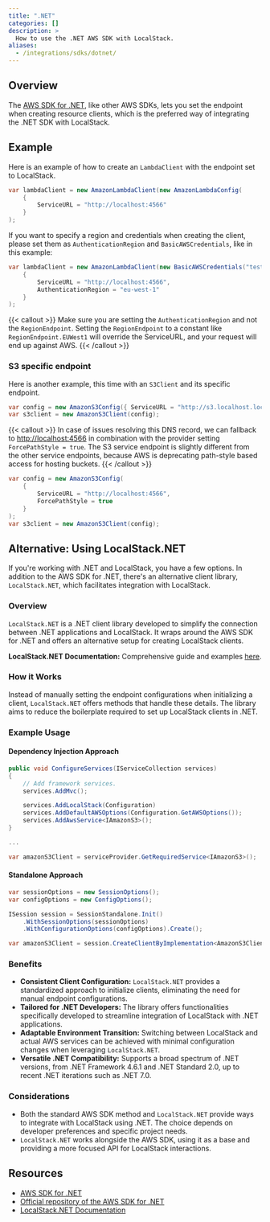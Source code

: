 ```yaml
---
title: ".NET"
categories: []
description: >
  How to use the .NET AWS SDK with LocalStack.
aliases:
  - /integrations/sdks/dotnet/
---
```


## Overview

The [AWS SDK for .NET](https://aws.amazon.com/sdk-for-net/), like other AWS SDKs, lets you set the endpoint when creating resource clients,
which is the preferred way of integrating the .NET SDK with LocalStack.

## Example

Here is an example of how to create an `LambdaClient` with the endpoint set to LocalStack.

```csharp
var lambdaClient = new AmazonLambdaClient(new AmazonLambdaConfig(
    {
        ServiceURL = "http://localhost:4566"
    }
);
```

If you want to specify a region and credentials when creating the client, please set them as `AuthenticationRegion` and `BasicAWSCredentials`, like in this example:

```csharp
var lambdaClient = new AmazonLambdaClient(new BasicAWSCredentials("test", "test"), new AmazonLambdaConfig(
    {
        ServiceURL = "http://localhost:4566",
        AuthenticationRegion = "eu-west-1"
    }
);
```

{{< callout >}}
Make sure you are setting the `AuthenticationRegion` and not the `RegionEndpoint`.
Setting the `RegionEndpoint` to a constant like `RegionEndpoint.EUWest1` will override the ServiceURL, and your request will end up against AWS.
{{< /callout >}}

### S3 specific endpoint

Here is another example, this time with an `S3Client` and its specific endpoint.

```csharp
var config = new AmazonS3Config({ ServiceURL = "http://s3.localhost.localstack.cloud:4566" });
var s3client = new AmazonS3Client(config);
```

{{< callout >}}
In case of issues resolving this DNS record, we can fallback to <http://localhost:4566> in combination with the provider setting `ForcePathStyle = true`. The S3 service endpoint is slightly different from the other service endpoints, because AWS is deprecating path-style based access for hosting buckets.
{{< /callout >}}

```csharp
var config = new AmazonS3Config(
    {
        ServiceURL = "http://localhost:4566",
        ForcePathStyle = true
    }
);
var s3client = new AmazonS3Client(config);
```

## Alternative: Using LocalStack.NET

If you're working with .NET and LocalStack, you have a few options. In addition to the AWS SDK for .NET, there's an alternative client library, `LocalStack.NET`, which facilitates integration with LocalStack.

### Overview

`LocalStack.NET` is a .NET client library developed to simplify the connection between .NET applications and LocalStack. It wraps around the AWS SDK for .NET and offers an alternative setup for creating LocalStack clients.

**LocalStack.NET Documentation:** Comprehensive guide and examples [here](https://github.com/localstack-dotnet/localstack-dotnet-client).

### How it Works

Instead of manually setting the endpoint configurations when initializing a client, `LocalStack.NET` offers methods that handle these details. The library aims to reduce the boilerplate required to set up LocalStack clients in .NET.

### Example Usage

#### Dependency Injection Approach

```csharp
public void ConfigureServices(IServiceCollection services)
{
    // Add framework services.
    services.AddMvc();

    services.AddLocalStack(Configuration)
    services.AddDefaultAWSOptions(Configuration.GetAWSOptions());
    services.AddAwsService<IAmazonS3>();
}

...

var amazonS3Client = serviceProvider.GetRequiredService<IAmazonS3>();
```

#### Standalone Approach

```csharp
var sessionOptions = new SessionOptions();
var configOptions = new ConfigOptions();

ISession session = SessionStandalone.Init()
    .WithSessionOptions(sessionOptions)
    .WithConfigurationOptions(configOptions).Create();

var amazonS3Client = session.CreateClientByImplementation<AmazonS3Client>();
```

### Benefits

- **Consistent Client Configuration:** `LocalStack.NET` provides a standardized approach to initialize clients, eliminating the need for manual endpoint configurations.
- **Tailored for .NET Developers:** The library offers functionalities specifically developed to streamline integration of LocalStack with .NET applications.
- **Adaptable Environment Transition:** Switching between LocalStack and actual AWS services can be achieved with minimal configuration changes when leveraging `LocalStack.NET`.
- **Versatile .NET Compatibility:** Supports a broad spectrum of .NET versions, from .NET Framework 4.6.1 and .NET Standard 2.0, up to recent .NET iterations such as .NET 7.0.

### Considerations

- Both the standard AWS SDK method and `LocalStack.NET` provide ways to integrate with LocalStack using .NET. The choice depends on developer preferences and specific project needs.
- `LocalStack.NET` works alongside the AWS SDK, using it as a base and providing a more focused API for LocalStack interactions.

## Resources

- [AWS SDK for .NET](https://aws.amazon.com/sdk-for-net/)
- [Official repository of the AWS SDK for .NET](https://github.com/aws/aws-sdk-net)
- [LocalStack.NET Documentation](https://github.com/localstack-dotnet/localstack-dotnet-client)
